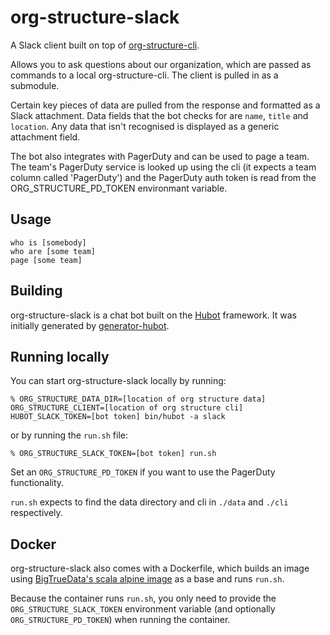 # org-structure-slack

A Slack client built on top of [org-structure-cli][org-structure-cli].

Allows you to ask questions about our organization, which are passed as commands
to a local org-structure-cli. The client is pulled in as a submodule.

Certain key pieces of data are pulled from the response and formatted as a Slack
attachment. Data fields that the bot checks for are `name`, `title` and `location`.
Any data that isn't recognised is displayed as a generic attachment field.

The bot also integrates with PagerDuty and can be used to page a team. The team's
PagerDuty service is looked up using the cli (it expects a team column called 'PagerDuty')
and the PagerDuty auth token is read from the ORG_STRUCTURE_PD_TOKEN environmant
variable.

## Usage

    who is [somebody]
    who are [some team]
    page [some team]

## Building

org-structure-slack is a chat bot built on the [Hubot][hubot] framework. It was
initially generated by [generator-hubot][generator-hubot].

## Running locally

You can start org-structure-slack locally by running:

    % ORG_STRUCTURE_DATA_DIR=[location of org structure data] ORG_STRUCTURE_CLIENT=[location of org structure cli] HUBOT_SLACK_TOKEN=[bot token] bin/hubot -a slack

or by running the `run.sh` file:

    % ORG_STRUCTURE_SLACK_TOKEN=[bot token] run.sh

Set an `ORG_STRUCTURE_PD_TOKEN` if you want to use the PagerDuty functionality.

`run.sh` expects to find the data directory and cli in `./data` and `./cli` respectively.

## Docker

org-structure-slack also comes with a Dockerfile, which builds an image using
[BigTrueData's scala alpine image][scala-alpine] as a base and runs `run.sh`.

Because the container runs `run.sh`, you only need to provide the `ORG_STRUCTURE_SLACK_TOKEN`
environment variable (and optionally `ORG_STRUCTURE_PD_TOKEN`)  when running the container.


[org-structure-cli]: https://github.com/saksdirect/org-structure-cli
[hubot]: http://hubot.github.com
[generator-hubot]: https://github.com/github/generator-hubot
[scala-alpine]:https://github.com/bigtruedata/docker-scala
